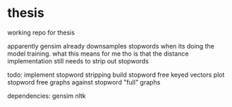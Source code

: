 # thesis

working repo for thesis

apparently gensim already downsamples stopwords when its doing the model training.
what this means for me tho is that the distance implementation still needs to strip out stopwords

todo:
implement stopword stripping
build stopword free keyed vectors
plot stopword free graphs against stopword "full" graphs

dependencies:
gensim
nltk